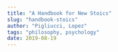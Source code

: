 ```yaml
---
title: "A Handbook for New Stoics"
slug: "handbook-stoics"
author: "Pigliucci, Lopez"
tags: "philosophy, psychology"
date: 2019-08-19
---
```


